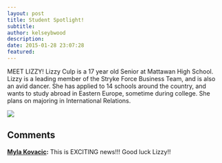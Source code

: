 ```yaml
---
layout: post
title: Student Spotlight!
subtitle:
author: kelseybwood
description:
date: 2015-01-28 23:07:28
featured:
---
```


MEET LIZZY! Lizzy Culp is a 17 year old Senior at Mattawan High School. Lizzy is a leading member of the Stryke Force Business Team, and is also an avid dancer. She has applied to 14 schools around the country, and wants to study abroad in Eastern Europe, sometime during college. She plans on majoring in International Relations.

<img src="{{ site.url }}/assets/img/posts/2015/01/28/Lizzy-C.jpg">

## Comments

**[Myla Kovacic](#328 "2015-02-20 14:39:54"):** This is EXCITING news!!! Good luck Lizzy!!

